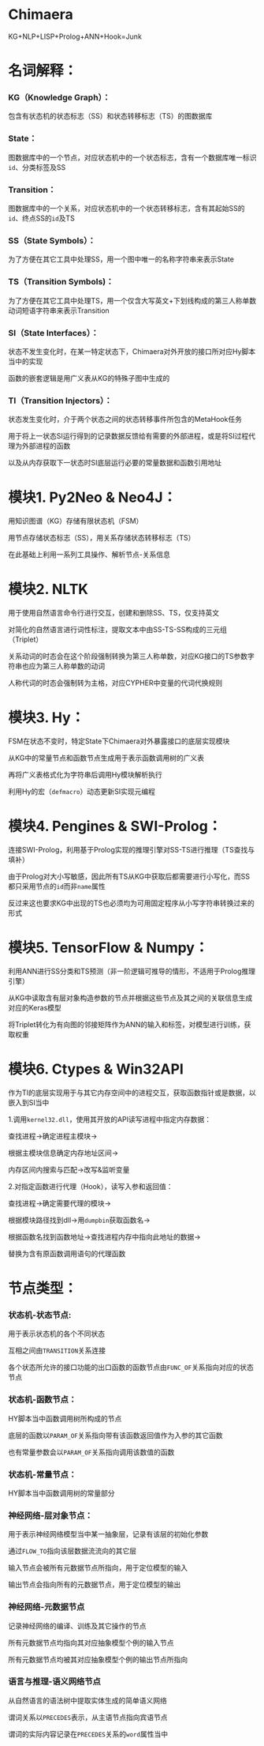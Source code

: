 # Chimaera
KG+NLP+LISP+Prolog+ANN+Hook=Junk
# 名词解释：
### KG（Knowledge Graph）：
包含有状态机的状态标志（SS）和状态转移标志（TS）的图数据库
### State：
图数据库中的一个节点，对应状态机中的一个状态标志，含有一个数据库唯一标识`id`、分类标签及SS
### Transition：
图数据库中的一个关系，对应状态机中的一个状态转移标志，含有其起始SS的`id`、终点SS的`id`及TS
### SS（State Symbols）：
为了方便在其它工具中处理SS，用一个图中唯一的名称字符串来表示State
### TS（Transition Symbols)：
为了方便在其它工具中处理TS，用一个仅含大写英文+下划线构成的第三人称单数动词短语字符串来表示Transition
### SI（State Interfaces）：
状态不发生变化时，在某一特定状态下，Chimaera对外开放的接口所对应Hy脚本当中的实现

函数的嵌套逻辑是用广义表从KG的特殊子图中生成的
### TI（Transition Injectors）：
状态发生变化时，介于两个状态之间的状态转移事件所包含的MetaHook任务

用于将上一状态SI运行得到的记录数据反馈给有需要的外部进程，或是将SI过程代理为外部进程的函数

以及从内存获取下一状态时SI底层运行必要的常量数据和函数引用地址
# 模块1. Py2Neo & Neo4J：
用知识图谱（KG）存储有限状态机（FSM）

用节点存储状态标志（SS），用关系存储状态转移标志（TS）

在此基础上利用一系列工具操作、解析节点-关系信息
# 模块2. NLTK
用于使用自然语言命令行进行交互，创建和删除SS、TS，仅支持英文

对简化的自然语言进行词性标注，提取文本中由SS-TS-SS构成的三元组（Triplet）

关系动词的时态会在这个阶段强制转换为第三人称单数，对应KG接口的TS参数字符串也应为第三人称单数的动词

人称代词的时态会强制转为主格，对应CYPHER中变量的代词代换规则
# 模块3. Hy：
FSM在状态不变时，特定State下Chimaera对外暴露接口的底层实现模块

从KG中的常量节点和函数节点生成用于表示函数调用树的广义表

再将广义表格式化为字符串后调用Hy模块解析执行

利用Hy的宏（`defmacro`）动态更新SI实现元编程
# 模块4. Pengines & SWI-Prolog：
连接SWI-Prolog，利用基于Prolog实现的推理引擎对SS-TS进行推理（TS查找与填补）

由于Prolog对大小写敏感，因此所有TS从KG中获取后都需要进行小写化，而SS都只采用节点的`id`而非`name`属性

反过来这也要求KG中出现的TS也必须均为可用固定程序从小写字符串转换过来的形式
# 模块5. TensorFlow & Numpy：
利用ANN进行SS分类和TS预测（非一阶逻辑可推导的情形，不适用于Prolog推理引擎）

从KG中读取含有层对象构造参数的节点并根据这些节点及其之间的关联信息生成对应的Keras模型

将Triplet转化为有向图的邻接矩阵作为ANN的输入和标签，对模型进行训练，获取权重
# 模块6. Ctypes & Win32API
作为TI的底层实现用于与其它内存空间中的进程交互，获取函数指针或是数据，以嵌入到SI当中

1.调用`kernel32.dll`，使用其开放的API读写进程中指定内存数据：

查找进程->确定进程主模块->

根据主模块信息确定内存地址区间->

内存区间内搜索与匹配->改写&监听变量

2.对指定函数进行代理（Hook），读写入参和返回值：

查找进程->确定需要代理的模块->

根据模块路径找到dll->用`dumpbin`获取函数名->

根据函数名找到函数地址->查找进程内存中指向此地址的数据->

替换为含有原函数调用语句的代理函数
# 节点类型：
### 状态机-状态节点:
用于表示状态机的各个不同状态

互相之间由`TRANSITION`关系连接

各个状态所允许的接口功能的出口函数的函数节点由`FUNC_OF`关系指向对应的状态节点
### 状态机-函数节点：
HY脚本当中函数调用树所构成的节点

底层的函数以`PARAM_OF`关系指向带有该函数返回值作为入参的其它函数

也有常量参数会以`PARAM_OF`关系指向调用该数值的函数
### 状态机-常量节点：
HY脚本当中函数调用树的常量部分
### 神经网络-层对象节点：
用于表示神经网络模型当中某一抽象层，记录有该层的初始化参数

通过`FLOW_TO`指向该层数据流流向的其它层

输入节点会被所有元数据节点所指向，用于定位模型的输入

输出节点会指向所有的元数据节点，用于定位模型的输出
### 神经网络-元数据节点
记录神经网络的编译、训练及其它操作的节点

所有元数据节点均指向其对应抽象模型个例的输入节点

所有元数据节点均被其对应抽象模型个例的输出节点所指向
### 语言与推理-语义网络节点
从自然语言的语法树中提取实体生成的简单语义网络

谓词关系以`PRECEDES`表示，从主语节点指向宾语节点

谓词的实际内容记录在`PRECEDES`关系的`word`属性当中